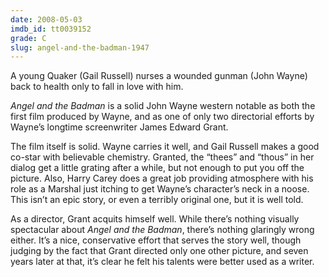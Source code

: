```yaml
---
date: 2008-05-03
imdb_id: tt0039152
grade: C
slug: angel-and-the-badman-1947
---
```


A young Quaker (Gail Russell) nurses a wounded gunman (John Wayne) back to health only to fall in love with him.

_Angel and the Badman_ is a solid John Wayne western notable as both the first film produced by Wayne, and as one of only two directorial efforts by Wayne’s longtime screenwriter James Edward Grant.

The film itself is solid. Wayne carries it well, and Gail Russell makes a good co-star with believable chemistry. Granted, the “thees” and “thous” in her dialog get a little grating after a while, but not enough to put you off the picture. Also, Harry Carey does a great job providing atmosphere with his role as a Marshal just itching to get Wayne’s character’s neck in a noose. This isn’t an epic story, or even a terribly original one, but it is well told.

As a director, Grant acquits himself well. While there’s nothing visually spectacular about _Angel and the Badman_, there’s nothing glaringly wrong either. It’s a nice, conservative effort that serves the story well, though judging by the fact that Grant directed only one other picture, and seven years later at that, it’s clear he felt his talents were better used as a writer.
